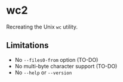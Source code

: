 # wc2

Recreating the Unix `wc` utility.

## Limitations

- No `--files0-from` option (TO-DO)
- No multi-byte character support (TO-DO)
- No `--help` or `--version`
